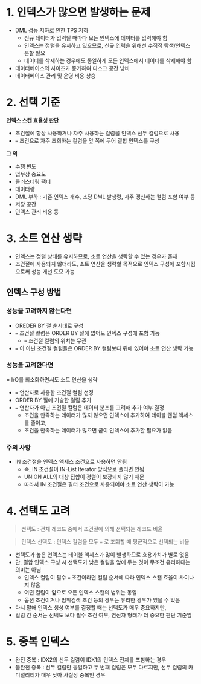 # 1. 인덱스가 많으면 발생하는 문제
- DML 성능 저하로 인한 TPS 저하
	- 신규 데이터가 입력될 때마다 모든 인덱스에 데이터를 입력해야 함
	- 인덱스는 정렬을 유지하고 있으므로, 신규 입력을 위해선 수직적 탐색/인덱스 분할 필요
	- 데이터를 삭제하는 경우에도 동일하게 모든 인덱스에서 데이터를 삭제해야 함 
- 데이터베이스의 사이즈가 증가하여 디스크 공간 낭비
- 데이터베이스 관리 및 운영 비용 상승 

# 2. 선택 기준
**인덱스 스캔 효율성 판단** 
- 조건절에 항상 사용하거나 자주 사용하는 컬럼을 인덱스 선두 컬럼으로 사용
- `=` 조건으로 자주 조회하는 컬럼을 앞 쪽에 두어 결합 인덱스를 구성 

**그 외**
- 수행 빈도
- 업무상 중요도
- 클러스터링 팩터
- 데이터량
- DML 부하 : 기존 인덱스 개수, 초당 DML 발생량, 자주 갱신하는 컬럼 포함 여부 등
- 저장 공간
- 인덱스 관리 비용 등 

# 3. 소트 연산 생략
- 인덱스는 정렬 상태를 유지하므로, 소트 연산을 생략할 수 있는 경우가 존재
- 조건절에 사용되지 않더라도, 소트 연산을 생략할 목적으로 인덱스 구성에 포함시킴으로써 성능 개선 도모 가능 
## 인덱스 구성 방법
### 성능을 고려하지 않는다면 
- OREDER BY 절 순서대로 구성
- `=` 조건절 컬럼은 ORDER BY 절에 없어도 인덱스 구성에 포함 가능
	- `=` 조건절 컬럼의 위치는 무관
- `=` 이 아닌 조건절 컬럼들은 ORDER BY 컬럼보다 뒤에 있어야 소트 연산 생략 가능 
### 성능을 고려한다면
= I/O를 최소화하면서도 소트 연산을 생략

- `=` 연산자로 사용한 조건절 컬럼 선정
- ORDER BY 절에 기술한 컬럼 추가
- `=` 연산자가 아닌 조건절 컬럼은 데이터 분포를 고려해 추가 여부 결정 
	- 조건을 만족하는 데이터가 많지 않으면 인덱스에 추가하여 테이블 랜덤 액세스를 줄이고,
    - 조건을 만족하는 데이터가 많으면 굳이 인덱스에 추가할 필요가 없음
### 주의 사항
- IN 조건절을 인덱스 액세스 조건으로 사용하면 안됨
	- 즉, IN 조건절이 IN-List Iterator 방식으로 풀리면 안됨
    - UNION ALL의 대상 집합이 정렬이 보장되지 않기 때문 
    - 따라서 IN 조건절은 필터 조건으로 사용되어야 소트 연산 생략이 가능

# 4. 선택도 고려
> 선택도 : 전체 레코드 중에서 조건절에 의해 선택되는 레코드 비율

> 인덱스 선택도 : 인덱스 컬럼을 모두 `=` 로 조회할 때 평균적으로 선택되는 비율

- 선택도가 높은 인덱스는 테이블 액세스가 많이 발생하므로 효용가치가 별로 없음 
- 단, 결합 인덱스 구성 시 선택도가 낮은 컬럼을 앞에 두는 것이 무조건 유리하다는 의미는 아님
	- 인덱스 컬럼이 필수 `=` 조건이라면 컬럼 순서에 따라 인덱스 스캔 효율이 차이나지 않음 
    - 어떤 컬럼이 앞으로 오든 인덱스 스캔의 범위는 동일
   	- 옵션 조건이거나 범위검색 조건 등의 경우는 유리한 경우가 있을 수 있음
- 다시 말해 인덱스 생성 여부를 결정할 때는 선택도가 매우 중요하지만,
- 컬럼 간 순서는 선택도 보다 필수 조건 여부, 연산자 형태가 더 중요한 판단 기준임 

# 5. 중복 인덱스 
- 완전 중복 : IDX2의 선두 컬럼이 IDX1의 인덱스 전체를 포함하는 경우 
- 불완전 중복 : 선두 컬럼만 동일하고 두 번째 컬럼은 모두 다르지만, 선두 컬럼의 카디널리티가 매우 낮아 사실상 중복인 경우 

  
